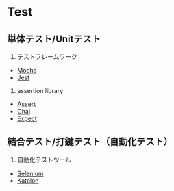 # Test

## 単体テスト/Unitテスト

   1. テストフレームワーク
   * [Mocha](https://mochajs.org/)
   * [Jest](https://jestjs.io/docs/ja/getting-started)

   1. assertion library
   * [Assert](https://nodejs.org/api/assert.html)
   * [Chai](https://www.chaijs.com/)
   * [Expect](https://jestjs.io/docs/ja/expect)


## 結合テスト/打鍵テスト（自動化テスト）

   1. 自動化テストツール
   * [Selenium](https://www.selenium.dev/documentation/ja/)
   * [Katalon](https://docs.katalon.com/katalon-studio/docs/index.html)